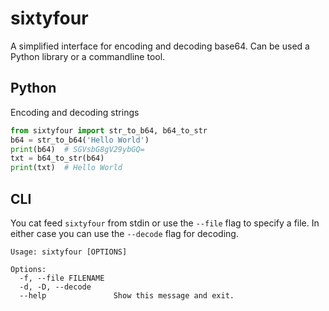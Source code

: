 # sixtyfour

A simplified interface for encoding and decoding base64. Can be used a Python library or a commandline tool.

## Python

Encoding and decoding strings

```python
from sixtyfour import str_to_b64, b64_to_str
b64 = str_to_b64('Hello World')
print(b64)  # SGVsbG8gV29ybGQ=
txt = b64_to_str(b64)
print(txt)  # Hello World
```

## CLI

You cat feed `sixtyfour` from stdin or use the `--file` flag to specify a file. In either case you can use the `--decode` flag for decoding.

```
Usage: sixtyfour [OPTIONS]

Options:
  -f, --file FILENAME
  -d, -D, --decode
  --help               Show this message and exit.

```
